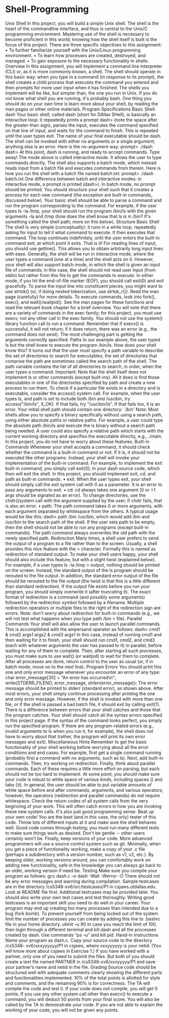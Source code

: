 # Shell-Programming
Unix Shell
In this project, you will build a simple Unix shell. The shell is the heart of the commandline interface, and thus is central to the Unix/C programming environment. Mastering use
of the shell is necessary to become proficient in this world; knowing how the shell itself is
built is the focus of this project.
There are three specific objectives to this assignment:
• To further familiarize yourself with the Unix/Linux programming environment.
• To learn how processes are created, destroyed, and managed.
• To gain exposure to the necessary functionality in shells.
Overview
In this assignment, you will implement a command line interpreter (CLI) or, as it is more
commonly known, a shell. The shell should operate in this basic way: when you type in a
command (in response to its prompt), the shell creates a child process that executes the
command you entered and then prompts for more user input when it has finished.
The shells you implement will be like, but simpler than, the one you run in Unix. If you do
not know what shell you are running, it's probably bash. One thing you should do on your
own time is learn more about your shell, by reading the man pages or other online
materials.
Program Specifications
Basic Shell: dash
Your basic shell, called dash (short for DAllas SHell), is basically an interactive loop: it
repeatedly prints a prompt dash> (note the space after the greater-than sign), parses the
input, executes the command specified on that line of input, and waits for the command
to finish. This is repeated until the user types exit. The name of your final executable
should be dash.
The shell can be invoked with either no arguments or a single argument; anything else is
an error. Here is the no-argument way:
prompt> ./dash
dash>
At this point, dash is running, and ready to accept commands. Type away!
The mode above is called interactive mode. It allows the user to type commands directly.
The shell also supports a batch mode, which instead reads input from a batch file and
executes commands from therein. Here is how you run the shell with a batch file
named batch.txt:
prompt> ./dash batch.txt
One difference between batch and interactive modes: in interactive mode, a prompt is
printed (dash>). In batch mode, no prompt should be printed.
You should structure your shell such that it creates a process for each new command (the
exception are built-in commands, discussed below). Your basic shell should be able to
parse a command and run the program corresponding to the command. For example, if
the user types ls -la /tmp, your shell should run the program /bin/ls with the given
arguments -la and /tmp (how does the shell know that ls is in /bin? It's something called
the shell path; more on this below).
Structure
Basic Shell
The shell is very simple (conceptually): it runs in a while loop, repeatedly asking for input
to tell it what command to execute. It then executes that command. The loop continues
indefinitely, until the user enters the built-in command exit, at which point it exits. That
is it!
For reading lines of input, you should use getline(). This allows you to obtain arbitrarily
long input lines with ease. Generally, the shell will be run in interactive mode, where the
user types a command (one at a time) and the shell acts on it. However, your shell will
also support batch mode, in which the shell is given an input file of commands; in this
case, the shell should not read user input (from stdin) but rather from this file to get the
commands to execute.
In either mode, if you hit the end-of-file marker (EOF), you should call exit(0) and exit
gracefully.
To parse the input line into constituent pieces, you might want to use strtok() (or, if doing
nested tokenization, use strtok_r()). Read the man page (carefully) for more details.
To execute commands, look into fork(), exec(), and wait()/waitpid(). See the man pages
for these functions and read the relevant book chapter for a brief overview.
You will note that there are a variety of commands in the exec family; for this project, you
must use execv, not any other call in the exec family. You should not use
the system() library function call to run a command. Remember that if execv() is
successful, it will not return; if it does return, there was an error (e.g., the command does
not exist). The most challenging part is getting the arguments correctly specified.
Paths
In our example above, the user typed ls but the shell knew to execute the
program /bin/ls. How does your shell know this?
It turns out that the user must specify a path variable to describe the set of directories to
search for executables; the set of directories that comprise the path are sometimes called
the search path of the shell. The path variable contains the list of all directories to search,
in order, when the user types a command.
Important: Note that the shell itself does not implement ls or other commands (except
built-ins). All it does is find those executables in one of the directories specified
by path and create a new process to run them.
To check if a particular file exists in a directory and is executable, consider
the access() system call. For example, when the user types ls, and path is set to include
both /bin and /usr/bin, try access("/bin/ls", X_OK). If that fails, try "/usr/bin/ls". If that
fails too, it is an error.
Your initial shell path should contain one directory: `/bin'
Note: Most shells allow you to specify a binary specifically without using a search path,
using either absolute paths or relative paths. For example, a user could type
the absolute path /bin/ls and execute the ls binary without a search path being needed.
A user could also specify a relative path which starts with the current working directory
and specifies the executable directly, e.g., ./main. In this project, you do not have to worry
about these features.
Built-in Commands
Whenever your shell accepts a command, it should check whether the command is
a built-in command or not. If it is, it should not be executed like other programs. Instead,
your shell will invoke your implementation of the built-in command. For example, to
implement the exit built-in command, you simply call exit(0); in your dash source code,
which then will exit the shell.
In this project, you should implement exit, cd, and path as built-in commands.
• exit: When the user types exit, your shell should simply call the exit system call
with 0 as a parameter. It is an error to pass any arguments to exit.
• cd: cd always takes one argument (0 or >1 args should be signaled as an error). To
change directories, use the chdir()system call with the argument supplied by the
user; if chdir fails, that is also an error.
• path: The path command takes 0 or more arguments, with each argument
separated by whitespace from the others. A typical usage would be like this: dash>
path /bin /usr/bin, which would add /bin and /usr/bin to the search path of the
shell. If the user sets path to be empty, then the shell should not be able to run any
programs (except built-in commands). The path command always overwrites the
old path with the newly specified path.
Redirection
Many times, a shell user prefers to send the output of a program to a file rather than to
the screen. Usually, a shell provides this nice feature with the > character. Formally this is
named as redirection of standard output. To make your shell users happy, your shell
should also include this feature, but with a slight twist (explained below).
For example, if a user types ls -la /tmp > output, nothing should be printed on the screen.
Instead, the standard output of the ls program should be rerouted to the file output. In
addition, the standard error output of the file should be rerouted to the file output (the
twist is that this is a little different than standard redirection).
If the output file exists before you run your program, you should simply overwrite it (after
truncating it).
The exact format of redirection is a command (and possibly some arguments) followed
by the redirection symbol followed by a filename. Multiple redirection operators or
multiple files to the right of the redirection sign are errors.
Note: don't worry about redirection for built-in commands (e.g., we will not test what
happens when you type path /bin > file).
Parallel Commands
Your shell will also allow the user to launch parallel commands. This is accomplished with
the ampersand operator as follows:
dash> cmd1 & cmd2 args1 args2 & cmd3 args1
In this case, instead of running cmd1 and then waiting for it to finish, your shell should
run cmd1, cmd2, and cmd3 (each with whatever arguments the user has passed to it) in
parallel, before waiting for any of them to complete.
Then, after starting all such processes, you must make sure to use wait() (or waitpid) to
wait for them to complete. After all processes are done, return control to the user as usual
(or, if in batch mode, move on to the next line).
Program Errors
You should print this one and only error message whenever you encounter an error of
any type:
 char error_message[30] = "An error has occurred\n";
 write(STDERR_FILENO, error_message, strlen(error_message));
The error message should be printed to stderr (standard error), as shown above.
After most errors, your shell simply continue processing after printing the one and only
error message. However, if the shell is invoked with more than one file, or if the shell is
passed a bad batch file, it should exit by calling exit(1).
There is a difference between errors that your shell catches and those that the program
catches. Your shell should catch all the syntax errors specified in this project page. If the
syntax of the command looks perfect, you simply run the specified program. If there are
any program-related errors (e.g., invalid arguments to ls when you run it, for example),
the shell does not have to worry about that (rather, the program will print its own error
messages and exit).
Miscellaneous Hints
Remember to get the basic functionality of your shell working before worrying about all
the error conditions and end cases. For example, first get a single command running
(probably first a command with no arguments, such as ls).
Next, add built-in commands. Then, try working on redirection. Finally, think about parallel
commands. Each of these requires a little more effort on parsing, but each should not be
too hard to implement.
At some point, you should make sure your code is robust to white space of various kinds,
including spaces () and tabs (\t). In general, the user should be able to put variable
amounts of white space before and after commands, arguments, and various operators;
however, the operators (redirection and parallel commands) do not require whitespace.
Check the return codes of all system calls from the very beginning of your work. This will
often catch errors in how you are invoking these new system calls. It's also just good
programming sense.
Beat up your own code! You are the best (and in this case, the only) tester of this code.
Throw lots of different inputs at it and make sure the shell behaves well. Good code comes
through testing; you must run many different tests to make sure things work as desired.
Don't be gentle -- other users certainly won't be.
Finally, keep versions of your code. More advanced programmers will use a source control
system such as git. Minimally, when you get a piece of functionality working, make a copy
of your .c file (perhaps a subdirectory with a version number, such as v1, v2, etc.). By
keeping older, working versions around, you can comfortably work on adding new
functionality, safe in the knowledge you can always go back to an older, working version
if need be.
Testing
Make sure you compile your program as follows:
gcc dash.c –o dash -Wall -Werror -O
There should not be any error messages and warning during compilation.
Sample testcases are in the directory /cs5348-xv6/src/testcases/P1 in csjaws.utdallas.edu.
Look at README file first. Additional testcases may be provided later. You should also
write your own test cases and test thoroughly. Writing good testcases is an important skill
you need to do well in your career.
Your program may end up creating too many processes than intended due to a bug (fork
bomb). To prevent yourself from being locked out of the system limit the number of
processes you can create by adding this line to .bashrc file in your home directory.
ulimit –u 90
In case you reach the limit of 100, then login through a different terminal and kill dash
and all the processes created by dash. Use commands “ps –u” and kill pid.
Hand-in Instructions
Name your program as dash.c. Copy your source code to the directory /cs5348-
xv6/xxxyyyyyy/P1 in csjaws, where xxxyyyyyy is your netid. (You will know more about
csjaws in Exercise 1.)
If you have worked with a partner, only one of you need to submit the files. But both of
you should create a text file named PARTNER in /cs5348-xv6/xxxyyyyy/P1 and save your
partner’s name and netid in the file.
Grading
Source code should be structured well with adequate comments clearly showing the
different parts and functionalities implemented. 10% of the total points is allotted for style
and comments, and the remaining 90% is for correctness.
The TA will compile the code and test it. If your code does not compile, you will get 0 points.
If you use any other system call other than execv() to execute a command, you will deduct
50 points from your final score.
You will also be called by the TA to demonstrate your code. If you are not able to explain
the working of your code, you will not be given any points. 
